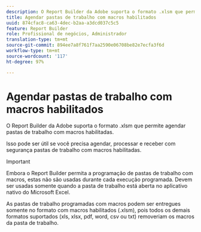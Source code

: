 ```yaml
---
description: O Report Builder da Adobe suporta o formato .xlsm que permite agendar pastas de trabalho com macros habilitadas.
title: Agendar pastas de trabalho com macros habilitados
uuid: 874cfac8-ca63-4dec-b2aa-a3dcd037c5c5
feature: Report Builder
role: Profissional de negócios, Administrador
translation-type: tm+mt
source-git-commit: 894ee7a8f761f7aa2590e06708be82e7ecfa3f6d
workflow-type: tm+mt
source-wordcount: '117'
ht-degree: 97%

---
```



# Agendar pastas de trabalho com macros habilitados

O Report Builder da Adobe suporta o formato .xlsm que permite agendar pastas de trabalho com macros habilitadas.

Isso pode ser útil se você precisa agendar, processar e receber com segurança pastas de trabalho com macros habilitadas.

>[!IMPORTANT]
>
>Embora o Report Builder permita a programação de pastas de trabalho com macros, estas não são usadas durante cada execução programada. Devem ser usadas somente quando a pasta de trabalho está aberta no aplicativo nativo do Microsoft Excel.

As pastas de trabalho programadas com macros podem ser entregues somente no formato com macros habilitados (.xlsm), pois todos os demais formatos suportados (xls, xlsx, pdf, word, csv ou txt) removeriam os macros da pasta de trabalho.
